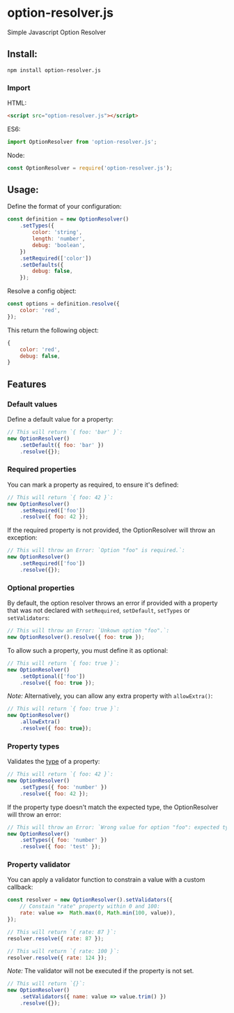 option-resolver.js
================

Simple Javascript Option Resolver

## Install:

    npm install option-resolver.js

### Import

HTML:

```html
<script src="option-resolver.js"></script>
```

ES6:

```javascript
import OptionResolver from 'option-resolver.js';
```

Node:

```javascript
const OptionResolver = require('option-resolver.js');
```

## Usage:

Define the format of your configuration:

```javascript
const definition = new OptionResolver()
    .setTypes({
        color: 'string',
        length: 'number',
        debug: 'boolean',
    })
    .setRequired(['color'])
    .setDefaults({
        debug: false,
    });
```

Resolve a config object:

```javascript
const options = definition.resolve({
    color: 'red',
});
```

This return the following object:

```javascript
{
    color: 'red',
    debug: false,
}
```

## Features

### Default values

Define a default value for a property:

```javascript
// This will return `{ foo: 'bar' }`:
new OptionResolver()
    .setDefault({ foo: 'bar' })
    .resolve({});
```

### Required properties

You can mark a property as required, to ensure it's defined:

```javascript
// This will return `{ foo: 42 }`:
new OptionResolver()
    .setRequired(['foo'])
    .resolve({ foo: 42 });
```

If the required property is not provided, the OptionResolver will throw an exception:

```javascript
// This will throw an Error: `Option "foo" is required.`:
new OptionResolver()
    .setRequired(['foo'])
    .resolve({});
```

### Optional properties

By default, the option resolver throws an error if provided with a property that was not declared with `setRequired`, `setDefault`, `setTypes` or `setValidators`:

```javascript
// This will throw an Error: `Unkown option "foo".`:
new OptionResolver().resolve({ foo: true });
```

To allow such a property, you must define it as optional:

```javascript
// This will return `{ foo: true }`:
new OptionResolver()
    .setOptional(['foo'])
    .resolve({ foo: true });
```

_Note:_ Alternatively, you can allow any extra property with `allowExtra()`:

```javascript
// This will return `{ foo: true }`:
new OptionResolver()
    .allowExtra()
    .resolve({ foo: true});
```

### Property types

Validates the [type](https://developer.mozilla.org/en-US/docs/Web/JavaScript/Data_structures#primitive_values) of a property:

```javascript
// This will return `{ foo: 42 }`:
new OptionResolver()
    .setTypes({ foo: 'number' })
    .resolve({ foo: 42 });
```

If the property type doesn't match the expected type, the OptionResolver will throw an error:
```javascript
// This will throw an Error: `Wrong value for option "foo": expected type "number", got "string".`:
new OptionResolver()
    .setTypes({ foo: 'number' })
    .resolve({ foo: 'test' });
```

### Property validator

You can apply a validator function to constrain a value with a custom callback:

```javascript
const resolver = new OptionResolver().setValidators({
    // Constain "rate" property within 0 and 100:
    rate: value =>  Math.max(0, Math.min(100, value)),
});

// This will return `{ rate: 87 }`:
resolver.resolve({ rate: 87 });

// This will return `{ rate: 100 }`:
resolver.resolve({ rate: 124 });
```

_Note:_ The validator will not be executed if the property is not set.

```javascript
// This will return `{}`:
new OptionResolver()
    .setValidators({ name: value => value.trim() })
    .resolve({});
```
